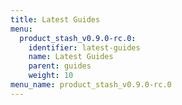```yaml
---
title: Latest Guides
menu:
  product_stash_v0.9.0-rc.0:
    identifier: latest-guides
    name: Latest Guides
    parent: guides
    weight: 10
menu_name: product_stash_v0.9.0-rc.0
---
```

